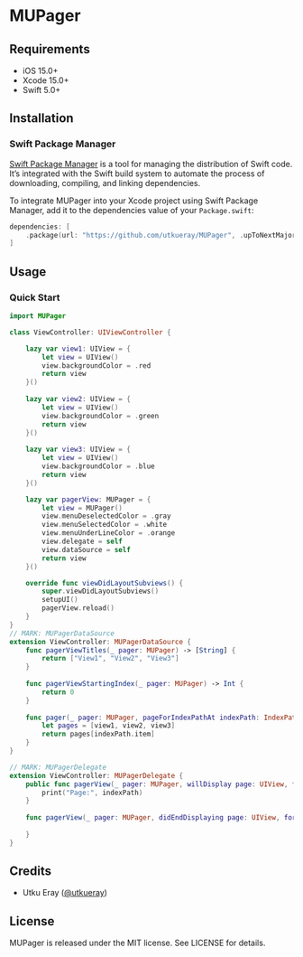 # MUPager

## Requirements

- iOS 15.0+
- Xcode 15.0+
- Swift 5.0+

## Installation

### Swift Package Manager

[Swift Package Manager](https://swift.org/package-manager/) is a tool for managing the distribution of Swift code. It’s integrated with the Swift build system to automate the process of downloading, compiling, and linking dependencies.

To integrate MUPager into your Xcode project using Swift Package Manager, add it to the dependencies value of your `Package.swift`:

```swift
dependencies: [
    .package(url: "https://github.com/utkueray/MUPager", .upToNextMajor(from: "0.1.0"))
]
```

## Usage

### Quick Start

```swift
import MUPager

class ViewController: UIViewController {

    lazy var view1: UIView = {
        let view = UIView()
        view.backgroundColor = .red
        return view
    }()
    
    lazy var view2: UIView = {
        let view = UIView()
        view.backgroundColor = .green
        return view
    }()
    
    lazy var view3: UIView = {
        let view = UIView()
        view.backgroundColor = .blue
        return view
    }()

    lazy var pagerView: MUPager = {
        let view = MUPager()
        view.menuDeselectedColor = .gray
        view.menuSelectedColor = .white
        view.menuUnderLineColor = .orange
        view.delegate = self
        view.dataSource = self
        return view
    }()

    override func viewDidLayoutSubviews() {
        super.viewDidLayoutSubviews()
        setupUI()
        pagerView.reload()
    }
}
// MARK: MUPagerDataSource
extension ViewController: MUPagerDataSource {
    func pagerViewTitles(_ pager: MUPager) -> [String] {
        return ["View1", "View2", "View3"]
    }
    
    func pagerViewStartingIndex(_ pager: MUPager) -> Int {
        return 0
    }
    
    func pager(_ pager: MUPager, pageForIndexPathAt indexPath: IndexPath) -> UIView {
        let pages = [view1, view2, view3]
        return pages[indexPath.item]
    }
}

// MARK: MUPagerDelegate
extension ViewController: MUPagerDelegate {
    public func pagerView(_ pager: MUPager, willDisplay page: UIView, forItemAt indexPath: IndexPath) {
        print("Page:", indexPath)
    }
    
    func pagerView(_ pager: MUPager, didEndDisplaying page: UIView, forItemAt indexPath: IndexPath) {
        
    }
}
```
## Credits

- Utku Eray ([@utkueray](https://github.com/utkueray))

## License

MUPager is released under the MIT license. See LICENSE for details.

